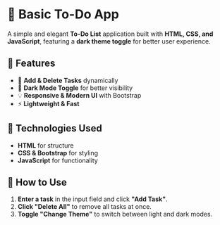 # 📝 Basic To-Do App  

A simple and elegant **To-Do List** application built with **HTML, CSS, and JavaScript**, featuring a **dark theme toggle** for better user experience.  

## 🚀 Features  
- 📌 **Add & Delete Tasks** dynamically  
- 🎨 **Dark Mode Toggle** for better visibility  
- 💡 **Responsive & Modern UI** with Bootstrap  
- ⚡ **Lightweight & Fast**  

## 📂 Technologies Used  
- **HTML** for structure  
- **CSS & Bootstrap** for styling  
- **JavaScript** for functionality  

## 🎯 How to Use  
1. **Enter a task** in the input field and click **"Add Task"**.  
2. **Click "Delete All"** to remove all tasks at once.  
3. **Toggle "Change Theme"** to switch between light and dark modes.  